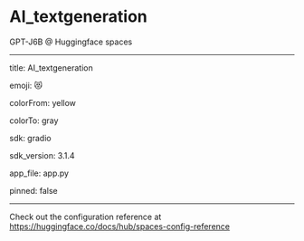 # AI_textgeneration

GPT-J6B @ Huggingface spaces

---
title: AI_textgeneration

emoji: 😻

colorFrom: yellow

colorTo: gray

sdk: gradio

sdk_version: 3.1.4

app_file: app.py

pinned: false

---

Check out the configuration reference at https://huggingface.co/docs/hub/spaces-config-reference
